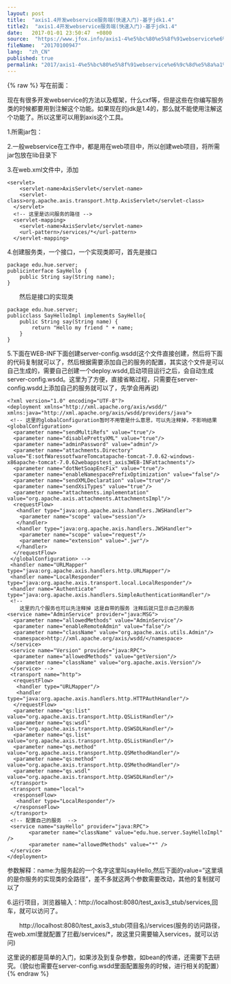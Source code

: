```yaml
---
layout: post
title:  "axis1.4开发webservice服务端(快速入门)-基于jdk1.4"
title2:  "axis1.4开发webservice服务端(快速入门)-基于jdk1.4"
date:   2017-01-01 23:50:47  +0800
source:  "https://www.jfox.info/axis1-4%e5%bc%80%e5%8f%91webservice%e6%9c%8d%e5%8a%a1%e7%ab%af-%e5%bf%ab%e9%80%9f%e5%85%a5%e9%97%a8-%e5%9f%ba%e4%ba%8ejdk1-4.html"
fileName:  "20170100947"
lang:  "zh_CN"
published: true
permalink: "2017/axis1-4%e5%bc%80%e5%8f%91webservice%e6%9c%8d%e5%8a%a1%e7%ab%af-%e5%bf%ab%e9%80%9f%e5%85%a5%e9%97%a8-%e5%9f%ba%e4%ba%8ejdk1-4.html"
---
```

{% raw %}
写在前面：

现在有很多开发webservice的方法以及框架，什么cxf等，但是这些在你编写服务类的时候都要用到注解这个功能。如果现在的jdk是1.4的，那么就不能使用注解这个功能了。所以这里可以用到axis这个工具。

1.所需jar包：

2.一般webservice在工作中，都是用在web项目中，所以创建web项目，将所需jar包放在lib目录下

3.在web.xml文件中，添加

    <servlet>
        <servlet-name>AxisServlet</servlet-name>
        <servlet-class>org.apache.axis.transport.http.AxisServlet</servlet-class>
      </servlet>
      <!-- 这里是访问服务的路径 -->
      <servlet-mapping>
        <servlet-name>AxisServlet</servlet-name>
        <url-pattern>/services/*</url-pattern>
      </servlet-mapping>

4.创建服务类，一个接口，一个实现类即可，首先是接口

    package edu.hue.server;
    publicinterface SayHello {
        public String say(String name);
    }

　　然后是接口的实现类

    package edu.hue.server;
    publicclass SayHelloImpl implements SayHello{
        public String say(String name) {
            return "Hello my friend " + name;
        }
    }

5.下面在WEB-INF下面创建server-config.wsdd(这个文件直接创建，然后将下面的代码复制就可以了，然后根据需要添加自己的服务的配置，其实这个文件是可以自己生成的，需要自己创建一个deploy.wsdd,启动项目运行之后，会自动生成server-config.wsdd。这里为了方便，直接省略过程，只需要在server-config.wsdd上添加自己的服务就可以了，先学会用再说)

    <?xml version="1.0" encoding="UTF-8"?>
    <deployment xmlns="http://xml.apache.org/axis/wsdd/" xmlns:java="http://xml.apache.org/axis/wsdd/providers/java">
     <!-- 这里的globalConfiguration暂时不用管是什么意思，可以先注释掉，不影响结果 
    <globalConfiguration>
      <parameter name="sendMultiRefs" value="true"/>
      <parameter name="disablePrettyXML" value="true"/>
      <parameter name="adminPassword" value="admin"/>
      <parameter name="attachments.Directory" value="E:sotfWaressotfwareTomcatapache-tomcat-7.0.62-windows-x86apache-tomcat-7.0.62webappstest_axis3WEB-INFattachments"/>
      <parameter name="dotNetSoapEncFix" value="true"/>
      <parameter name="enableNamespacePrefixOptimization" value="false"/>
      <parameter name="sendXMLDeclaration" value="true"/>
      <parameter name="sendXsiTypes" value="true"/>
      <parameter name="attachments.implementation" value="org.apache.axis.attachments.AttachmentsImpl"/>
      <requestFlow>
       <handler type="java:org.apache.axis.handlers.JWSHandler">
        <parameter name="scope" value="session"/>
       </handler>
       <handler type="java:org.apache.axis.handlers.JWSHandler">
        <parameter name="scope" value="request"/>
        <parameter name="extension" value=".jwr"/>
       </handler>
      </requestFlow>
     </globalConfiguration> -->
     <handler name="URLMapper" type="java:org.apache.axis.handlers.http.URLMapper"/>
     <handler name="LocalResponder" type="java:org.apache.axis.transport.local.LocalResponder"/>
     <handler name="Authenticate" type="java:org.apache.axis.handlers.SimpleAuthenticationHandler"/>
     <!-- 
        这里的几个服务也可以先注释掉 这是自带的服务 注释后就只显示自己的服务
    <service name="AdminService" provider="java:MSG">
      <parameter name="allowedMethods" value="AdminService"/>
      <parameter name="enableRemoteAdmin" value="false"/>
      <parameter name="className" value="org.apache.axis.utils.Admin"/>
      <namespace>http://xml.apache.org/axis/wsdd/</namespace>
     </service>
     <service name="Version" provider="java:RPC">
      <parameter name="allowedMethods" value="getVersion"/>
      <parameter name="className" value="org.apache.axis.Version"/>
     </service> -->
     <transport name="http">
      <requestFlow>
       <handler type="URLMapper"/>
       <handler type="java:org.apache.axis.handlers.http.HTTPAuthHandler"/>
      </requestFlow>
      <parameter name="qs:list" value="org.apache.axis.transport.http.QSListHandler"/>
      <parameter name="qs:wsdl" value="org.apache.axis.transport.http.QSWSDLHandler"/>
      <parameter name="qs.list" value="org.apache.axis.transport.http.QSListHandler"/>
      <parameter name="qs.method" value="org.apache.axis.transport.http.QSMethodHandler"/>
      <parameter name="qs:method" value="org.apache.axis.transport.http.QSMethodHandler"/>
      <parameter name="qs.wsdl" value="org.apache.axis.transport.http.QSWSDLHandler"/>
     </transport>
     <transport name="local">
      <responseFlow>
       <handler type="LocalResponder"/>
      </responseFlow>
     </transport>
     <!-- 配置自己的服务  -->
     <service name="sayHello" provider="java:RPC">
           <parameter name="className" value="edu.hue.server.SayHelloImpl" />
           <parameter name="allowedMethods" value="*" />
     </service>
    </deployment>

参数解释：name:为服务起的一个名字这里叫sayHello,然后下面的value=”这里填的是你服务的实现类的全路径”，差不多就这两个参数需要改动，其他的复制就可以了

6.运行项目，浏览器输入：http://localhost:8080/test_axis3_stub/services,回车，就可以访问了。

　　http://localhost:8080/test_axis3_stub(项目名)/services(服务的访问路径，在web.xml里就配置了拦截/services/*，故这里只需要输入services，就可以访问)

这里说的都是简单的入门，如果涉及到复杂参数，如bean的传递，还需要下去研究。（貌似也需要在server-config.wsdd里面配置服务的时候，进行相关的配置）
{% endraw %}